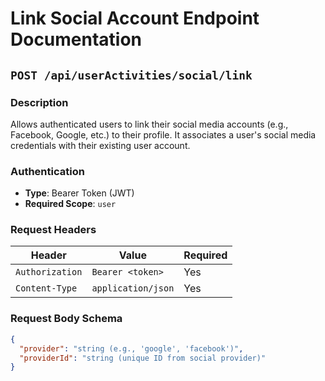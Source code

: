 # Link Social Account Endpoint Documentation

## `POST /api/userActivities/social/link`

### Description
Allows authenticated users to link their social media accounts (e.g., Facebook, Google, etc.) to their profile. It associates a user's social media credentials with their existing user account.

### Authentication
- **Type**: Bearer Token (JWT)
- **Required Scope**: `user`

### Request Headers
| Header             | Value                      | Required |
|--------------------|----------------------------|----------|
| `Authorization`     | `Bearer <token>`           | Yes      |
| `Content-Type`      | `application/json`         | Yes      |

### Request Body Schema
```json
{
  "provider": "string (e.g., 'google', 'facebook')",
  "providerId": "string (unique ID from social provider)"
}
